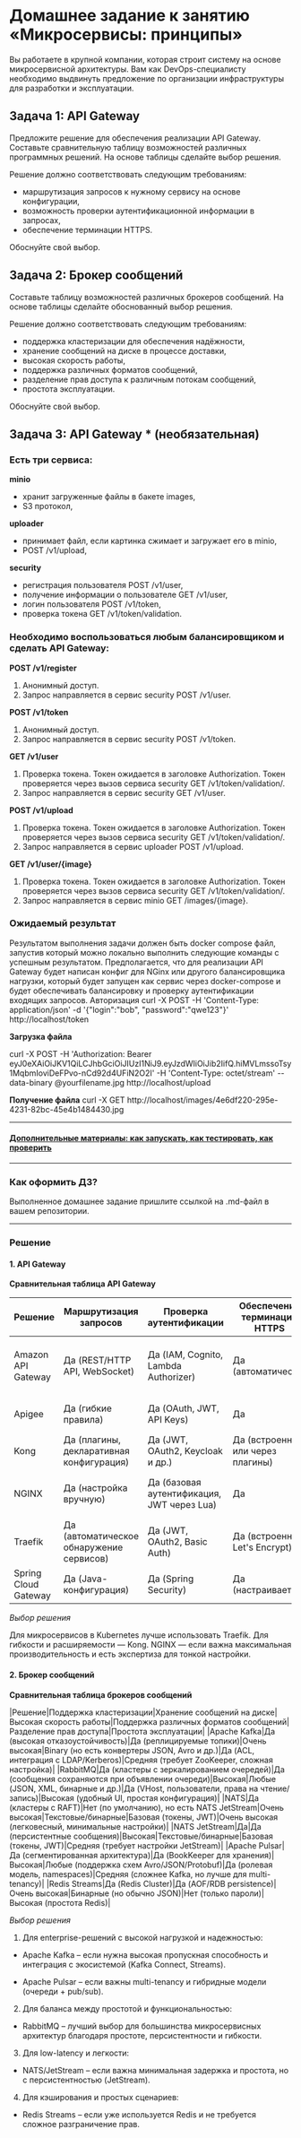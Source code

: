 
# Домашнее задание к занятию «Микросервисы: принципы»

Вы работаете в крупной компании, которая строит систему на основе микросервисной архитектуры.
Вам как DevOps-специалисту необходимо выдвинуть предложение по организации инфраструктуры для разработки и эксплуатации.

## Задача 1: API Gateway 

Предложите решение для обеспечения реализации API Gateway. Составьте сравнительную таблицу возможностей различных программных решений. На основе таблицы сделайте выбор решения.

Решение должно соответствовать следующим требованиям:
- маршрутизация запросов к нужному сервису на основе конфигурации,
- возможность проверки аутентификационной информации в запросах,
- обеспечение терминации HTTPS.

Обоснуйте свой выбор.

## Задача 2: Брокер сообщений

Составьте таблицу возможностей различных брокеров сообщений. На основе таблицы сделайте обоснованный выбор решения.

Решение должно соответствовать следующим требованиям:
- поддержка кластеризации для обеспечения надёжности,
- хранение сообщений на диске в процессе доставки,
- высокая скорость работы,
- поддержка различных форматов сообщений,
- разделение прав доступа к различным потокам сообщений,
- простота эксплуатации.

Обоснуйте свой выбор.

## Задача 3: API Gateway * (необязательная)

### Есть три сервиса:

**minio**
- хранит загруженные файлы в бакете images,
- S3 протокол,

**uploader**
- принимает файл, если картинка сжимает и загружает его в minio,
- POST /v1/upload,

**security**
- регистрация пользователя POST /v1/user,
- получение информации о пользователе GET /v1/user,
- логин пользователя POST /v1/token,
- проверка токена GET /v1/token/validation.

### Необходимо воспользоваться любым балансировщиком и сделать API Gateway:

**POST /v1/register**
1. Анонимный доступ.
2. Запрос направляется в сервис security POST /v1/user.

**POST /v1/token**
1. Анонимный доступ.
2. Запрос направляется в сервис security POST /v1/token.

**GET /v1/user**
1. Проверка токена. Токен ожидается в заголовке Authorization. Токен проверяется через вызов сервиса security GET /v1/token/validation/.
2. Запрос направляется в сервис security GET /v1/user.

**POST /v1/upload**
1. Проверка токена. Токен ожидается в заголовке Authorization. Токен проверяется через вызов сервиса security GET /v1/token/validation/.
2. Запрос направляется в сервис uploader POST /v1/upload.

**GET /v1/user/{image}**
1. Проверка токена. Токен ожидается в заголовке Authorization. Токен проверяется через вызов сервиса security GET /v1/token/validation/.
2. Запрос направляется в сервис minio GET /images/{image}.

### Ожидаемый результат

Результатом выполнения задачи должен быть docker compose файл, запустив который можно локально выполнить следующие команды с успешным результатом.
Предполагается, что для реализации API Gateway будет написан конфиг для NGinx или другого балансировщика нагрузки, который будет запущен как сервис через docker-compose и будет обеспечивать балансировку и проверку аутентификации входящих запросов.
Авторизация
curl -X POST -H 'Content-Type: application/json' -d '{"login":"bob", "password":"qwe123"}' http://localhost/token

**Загрузка файла**

curl -X POST -H 'Authorization: Bearer eyJ0eXAiOiJKV1QiLCJhbGciOiJIUzI1NiJ9.eyJzdWIiOiJib2IifQ.hiMVLmssoTsy1MqbmIoviDeFPvo-nCd92d4UFiN2O2I' -H 'Content-Type: octet/stream' --data-binary @yourfilename.jpg http://localhost/upload

**Получение файла**
curl -X GET http://localhost/images/4e6df220-295e-4231-82bc-45e4b1484430.jpg

---

#### [Дополнительные материалы: как запускать, как тестировать, как проверить](https://github.com/netology-code/devkub-homeworks/tree/main/11-microservices-02-principles)

---

### Как оформить ДЗ?

Выполненное домашнее задание пришлите ссылкой на .md-файл в вашем репозитории.

---

### Решение

#### 1. API Gateway

**Сравнительная таблица API Gateway**

|Решение|Маршрутизация запросов|Проверка аутентификации|Обеспечение терминации HTTPS|Примечания|
|----------|----------|----------|----------|----------|
|Amazon API Gateway|Да (REST/HTTP API, WebSocket)|Да (IAM, Cognito, Lambda Authorizer)|Да (автоматически)|Управляемый сервис AWS, высокая стоимость при больших нагрузках|
|Apigee|Да (гибкие правила)|Да (OAuth, JWT, API Keys)|Да|Платформенное решение с аналитикой, дорогое|
|Kong|Да (плагины, декларативная конфигурация)|Да (JWT, OAuth2, Keycloak и др.)|Да (встроенный или через плагины)|Open-source + Enterprise, гибкость, требует управления|
|NGINX|Да (настройка вручную)|Да (базовая аутентификация, JWT через Lua)|Да|Высокая производительность, но сложность настройки|
|Traefik|Да (автоматическое обнаружение сервисов)|Да (JWT, OAuth2, Basic Auth)|Да (встроенный Let's Encrypt)|Простота настройки, интеграция с Docker/K8s|
|Spring Cloud Gateway|Да (Java-конфигурация)|Да (Spring Security)|Да (настраивается)|Только для Java-экосистемы, требует разработки|

*Выбор решения*

Для микросервисов в Kubernetes лучше использовать Traefik.
Для гибкости и расширяемости — Kong.
NGINX — если важна максимальная производительность и есть экспертиза для тонкой настройки.

#### 2. Брокер сообщений

**Сравнительная таблица брокеров сообщений**

|Решение|Поддержка кластеризации|Хранение сообщений на диске|Высокая скорость работы|Поддержка различных форматов сообщений|Разделение прав доступа|Простота эксплуатации|
|Apache Kafka|Да (высокая отказоустойчивость)|Да (реплицируемые топики)|Очень высокая|Binary (но есть конвертеры JSON, Avro и др.)|Да (ACL, интеграция с LDAP/Kerberos)|Средняя (требует ZooKeeper, сложная настройка)|
|RabbitMQ|Да (кластеры с зеркалированием очередей)|Да (сообщения сохраняются при объявлении очереди)|Высокая|Любые (JSON, XML, бинарные и др.)|Да (VHost, пользователи, права на чтение/запись)|Высокая (удобный UI, простая конфигурация)|
|NATS|Да (кластеры с RAFT)|Нет (по умолчанию), но есть NATS JetStream|Очень высокая|Текстовые/бинарные|Базовая (токены, JWT)|Очень высокая (легковесный, минимальные настройки)|
|NATS JetStream|Да|Да (персистентные сообщения)|Высокая|Текстовые/бинарные|Базовая (токены, JWT)|Средняя (требует настройки JetStream)|
|Apache Pulsar|Да (сегментированная архитектура)|Да (BookKeeper для хранения)|Высокая|Любые (поддержка схем Avro/JSON/Protobuf)|Да (ролевая модель, namespaces)|Средняя (сложнее Kafka, но лучше для multi-tenancy)|
|Redis Streams|Да (Redis Cluster)|Да (AOF/RDB persistence)|Очень высокая|Бинарные (но обычно JSON)|Нет (только пароли)|Высокая (простота Redis)|

*Выбор решения*

1. Для enterprise-решений с высокой нагрузкой и надежностью:

* Apache Kafka – если нужна высокая пропускная способность и интеграция с экосистемой (Kafka Connect, Streams).

* Apache Pulsar – если важны multi-tenancy и гибридные модели (очереди + pub/sub).

2. Для баланса между простотой и функциональностью:

* RabbitMQ – лучший выбор для большинства микросервисных архитектур благодаря простоте, персистентности и гибкости.

3. Для low-latency и легкости:

* NATS/JetStream – если важна минимальная задержка и простота, но с персистентностью (JetStream).

4. Для кэширования и простых сценариев:

* Redis Streams – если уже используется Redis и не требуется сложное разграничение прав.